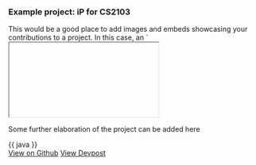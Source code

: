 <div class="card mb-3">
  <h3 class="card-header" id="project-1">Example project: iP for CS2103</h3>
  <div class="card-body">
    <md>This would be a good place to add images and embeds showcasing your contributions to a project. In this case, an `<iframe>` containing the [RepoSense](https://reposense.org/index.html) report of a student's contributions to their iP is embedded. For more information on embeds, refer to our user guide [here.]((https://markbind.org/userGuide/formattingContents.html#embeds))</md>
  </div>
  <div>
    <iframe src="https://nus-cs3281.github.io/2024-dashboard/#/widget/?search=Reposense&sort=groupTitle&sortWithin=title&timeframe=commit&mergegroup=&groupSelect=groupByAuthors&breakdown=false&since=2023-12-01&tabOpen=true&tabType=authorship&tabAuthor=asdfghjkxd&tabRepo=reposense%2Freposense%5Bmaster%5D&authorshipIsMergeGroup=false&authorshipFileTypes=java~md&authorshipIsBinaryFileTypeChecked=false&authorshipIsIgnoredFilesChecked=false&chartGroupIndex=5&chartIndex=0" width="100%"></iframe>
  </div>
  <div class="card-body">
    <p class="card-text">Some further elaboration of the project can be added here</p>
    {{ java }}
  </div>
  <div class="card-body">
    <a href="#" class="btn btn-primary">View on Github</a>
    <a href="#" class="btn btn-primary">View Devpost</a>
  </div>
</div>
